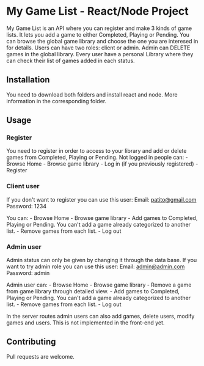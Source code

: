# My Game List - React/Node Project

My Game List is an API where you can register and make 3 kinds of game lists. It lets you add a game to either Completed, Playing or Pending. You can browse the global game library and choose the one you are interesed in for details.
Users can have two roles: client or admin. Admin can DELETE games in the global library.
Every user have a personal Library where they can check their list of games added in each status.

## Installation

You need to download both folders and install react and node.
More information in the corresponding folder.

## Usage

### Register
You need to register in order to access to your library and add or delete games from Completed, Playing or Pending.
Not logged in people can:
    - Browse Home
    - Browse game library
    - Log in (if you previously registered)
    - Register

### Client user
If you don't want to register you can use this user:
Email: patito@gmail.com
Password: 1234

You can:
    - Browse Home
    - Browse game library
    - Add games to Completed, Playing or Pending. You can't add a game already categorized to another list.
    - Remove games from each list.
    - Log out

### Admin user
Admin status can only be given by changing it through the data base.
If you want to try admin role you can use this user:
Email: admin@admin.com
Password: admin

Admin user can:
    - Browse Home
    - Browse game library
    - Remove a game from game library through detailed view.
    - Add games to Completed, Playing or Pending. You can't add a game already categorized to another list.
    - Remove games from each list.
    - Log out

In the server routes admin users can also add games, delete users, modify games and users. This is not implemented in the front-end yet.

## Contributing

Pull requests are welcome.

